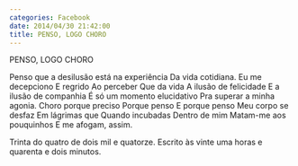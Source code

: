 ```yaml
---
categories: Facebook
date: 2014/04/30 21:42:00
title: PENSO, LOGO CHORO
---
```


PENSO, LOGO CHORO

Penso que a desilusão está na experiência
Da vida cotidiana.
Eu me decepciono
E regrido
Ao perceber
Que da vida
A ilusão de felicidade
E a ilusão de companhia
É só um momento elucidativo
Pra superar a minha agonia.
Choro porque preciso
Porque penso
E porque penso
Meu corpo se desfaz
Em lágrimas que
Quando incubadas
Dentro de mim
Matam-me aos pouquinhos
E me afogam, assim.

Trinta do quatro de dois mil e quatorze. Escrito às vinte uma horas e quarenta e dois minutos.
